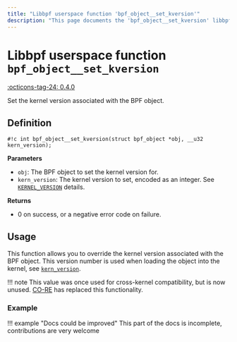 ```yaml
---
title: "Libbpf userspace function 'bpf_object__set_kversion'"
description: "This page documents the 'bpf_object__set_kversion' libbpf userspace function, including its definition, usage, and examples."
---
```

# Libbpf userspace function `bpf_object__set_kversion`

<!-- [LIBBPF_TAG] -->
[:octicons-tag-24: 0.4.0](https://github.com/libbpf/libbpf/releases/tag/v0.4.0)
<!-- [/LIBBPF_TAG] -->

Set the kernel version associated with the BPF object.

## Definition

`#!c int bpf_object__set_kversion(struct bpf_object *obj, __u32 kern_version);`

**Parameters**

- `obj`: The BPF object to set the kernel version for.
- `kern_version`: The kernel version to set, encoded as an integer. See [`KERNEL_VERSION`](../ebpf/KERNEL_VERSION.md) details.

**Returns**

- 0 on success, or a negative error code on failure.

## Usage

This function allows you to override the kernel version associated with the BPF object. This version number is used when loading the object into the kernel, see [`kern_version`](../../../linux/syscall/BPF_PROG_LOAD.md#kern_version).

!!! note
    This value was once used for cross-kernel compatibility, but is now unused. [CO-RE](../../../concepts/core.md) has replaced this functionality.

### Example

!!! example "Docs could be improved"
    This part of the docs is incomplete, contributions are very welcome
